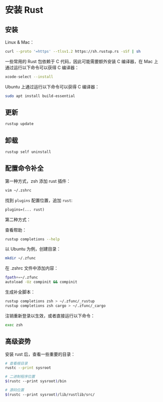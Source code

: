 # 安装 Rust

## 安装

Linux & Mac：

```bash
curl --proto '=https' --tlsv1.2 https://sh.rustup.rs -sSf | sh
```

一些常用的 Rust 包依赖于 C 代码，因此可能需要额外安装 C 编译器，在 Mac 上通过运行以下命令可以获得 C 编译器：

```bash
xcode-select --install
```

Ubuntu 上通过运行以下命令可以获得 C 编译器：

```bash
sudo apt install build-essential
```

## 更新

```bash
rustup update
```

## 卸载

```bash
rustup self uninstall
```

## 配置命令补全

第一种方式，zsh 添加 rust 插件：

```bash
vim ~/.zshrc
```

找到 `plugins` 配置位置，追加 `rust`:

```txt
plugins=(... rust)
```

第二种方式：

查看帮助：

```bash
rustup completions --help
```

以 Ubuntu 为例，创建目录：

```bash
mkdir ~/.zfunc
```

在 .zshrc 文件中添加内容：

```bash
fpath+=~/.zfunc
autoload -Uz compinit && compinit
```

生成补全脚本：

```bash
rustup completions zsh > ~/.zfunc/_rustup
rustup completions zsh cargo > ~/.zfunc/_cargo
```

注销重新登录以生效，或者直接运行以下命令：

```bash
exec zsh
```

## 高级姿势

安装 rust 后，查看一些重要的目录：

```bash
# 查看根目录
rustc --print sysroot

# 二进制程序位置
$(rustc --print sysroot)/bin

# 源码位置 
$(rustc --print sysroot)/lib/rustlib/src/
```
